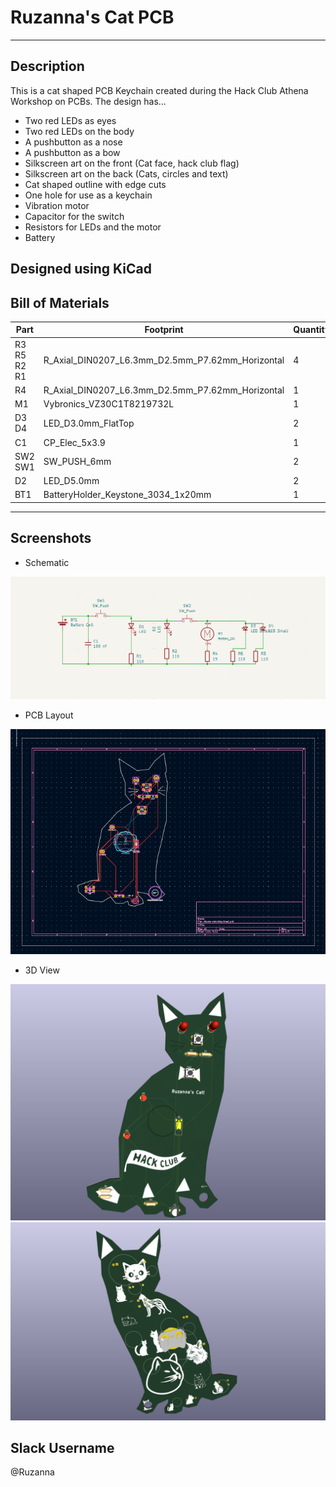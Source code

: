 # Ruzanna's Cat PCB 

---
## Description

This is a cat shaped PCB Keychain created during the Hack Club Athena Workshop on PCBs. The design has...
- Two red LEDs as eyes
- Two red LEDs on the body
- A pushbutton as a nose
- A pushbutton as a bow
- Silkscreen art on the front (Cat face, hack club flag)
- Silkscreen art on the back (Cats, circles and text)
- Cat shaped outline with edge cuts
- One hole for use as a keychain
- Vibration motor
- Capacitor for the switch
- Resistors for LEDs and the motor
- Battery

Designed using **KiCad**
---

## Bill of Materials


| Part | Footprint | Quantity | Designation |
|------------|-----------|----------|-------------|
| R3 R5 R2 R1 | R_Axial_DIN0207_L6.3mm_D2.5mm_P7.62mm_Horizontal | 4 | 110 |
| R4 | R_Axial_DIN0207_L6.3mm_D2.5mm_P7.62mm_Horizontal | 1 | 15 |
| M1 | Vybronics_VZ30C1T8219732L | 1 | Motor_DC |
| D3 D4 | LED_D3.0mm_FlatTop | 2 | LED_Small |
| C1 | CP_Elec_5x3.9 | 1 | 100 nF |
| SW2 SW1 | SW_PUSH_6mm | 2 | SW_Push |
| D2 | LED_D5.0mm | 2 | LED |
| BT1 | BatteryHolder_Keystone_3034_1x20mm | 1 | Battery_Cell |

---

## Screenshots

- Schematic
  
![Schematic](images/schematic.png)

- PCB Layout
  
![PCB Layout](images/pcb.png)

- 3D View
  
![3D Front](images/3dFront.png)
![3D Front](images/3dBack.png)

## Slack Username

@Ruzanna


